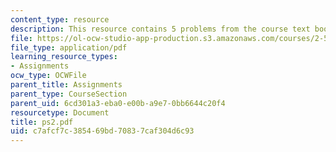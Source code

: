 ```yaml
---
content_type: resource
description: This resource contains 5 problems from the course text book.
file: https://ol-ocw-studio-app-production.s3.amazonaws.com/courses/2-58j-radiative-transfer-spring-2006/c7afcf7c385469bd70837caf304d6c93_ps2.pdf
file_type: application/pdf
learning_resource_types:
- Assignments
ocw_type: OCWFile
parent_title: Assignments
parent_type: CourseSection
parent_uid: 6cd301a3-eba0-e00b-a9e7-0bb6644c20f4
resourcetype: Document
title: ps2.pdf
uid: c7afcf7c-3854-69bd-7083-7caf304d6c93
---
```

